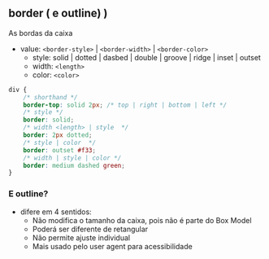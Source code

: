 ## border ( e outline) )

As bordas da caixa

- value: `<border-style>` | `<border-width>` | `<border-color>`
    - style: solid | dotted | dasbed | double | groove | ridge | inset | outset
    - width: `<length>`
    - color: `<color>`

```css
div {
    /* shorthand */
    border-top: solid 2px; /* top | right | bottom | left */
    /* style */
    border: solid;
    /* width <length> | style  */
    border: 2px dotted;
    /* style | color  */
    border: outset #f33;
    /* width | style | color */
    border: medium dashed green;
}
```

### E outline?

- difere em 4 sentidos:
    - Não modifica o tamanho da caixa, pois não é parte do Box Model
    - Poderá ser diferente de retangular
    - Não permite ajuste individual
    - Mais usado pelo user agent para acessibilidade

